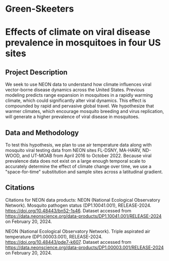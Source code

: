 # Green-Skeeters
# Effects of climate on viral disease prevalence in mosquitoes in four US sites

## Project Description
We seek to use NEON data to understand how climate influences viral vector-borne disease dynamics across the United States. Previous modeling predicts range expansion in mosquitoes in a rapidly warming climate, which could significantly alter viral dynamics. This effect is compounded by rapid and pervasive global travel. We hypothesize that warmer climates, which encourage mosquito breeding and virus replication, will generate a higher prevalence of viral disease in mosquitoes.

## Data and Methodology
To test this hypothesis, we plan to use air temperature data along with mosquito viral testing data from NEON sites FL-DSNY, MA-HARV, ND-WOOD, and UT-MOAB from April 2016 to October 2022. Because viral prevalence data does not exist on a large enough temporal scale to accurately determine the effect of climate change over time, we use a "space-for-time" substitution and sample sites across a latitudinal gradient. 

## Citations
Citations for NEON data products: 
NEON (National Ecological Observatory Network). Mosquito pathogen status (DP1.10041.001), RELEASE-2024. https://doi.org/10.48443/bn52-1s46. Dataset accessed from https://data.neonscience.org/data-products/DP1.10041.001/RELEASE-2024 on February 20, 2024.

NEON (National Ecological Observatory Network). Triple aspirated air temperature (DP1.00003.001), RELEASE-2024. https://doi.org/10.48443/pde7-k607. Dataset accessed from https://data.neonscience.org/data-products/DP1.00003.001/RELEASE-2024 on February 20, 2024.

